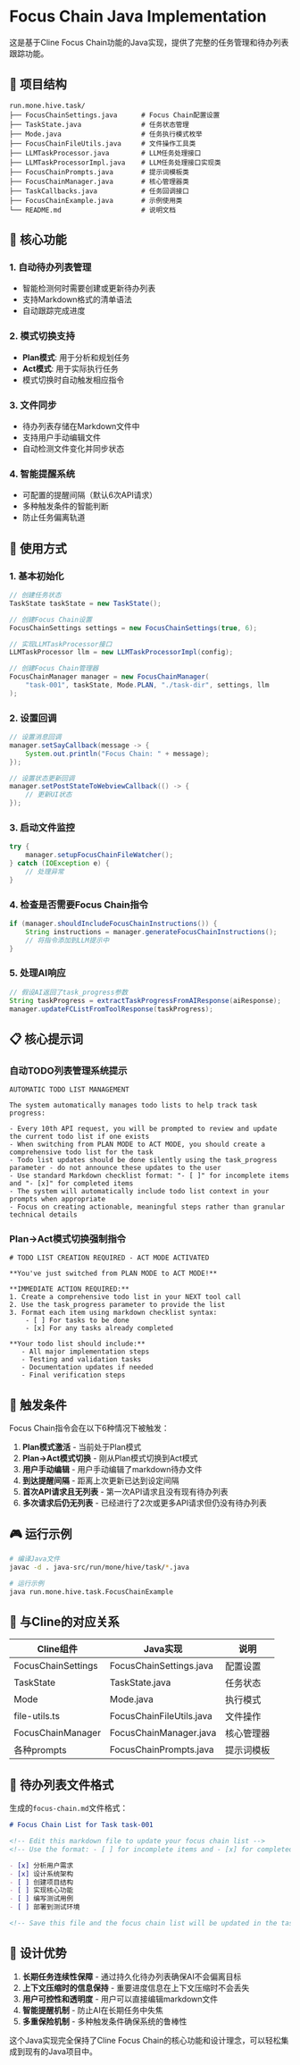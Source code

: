 # Focus Chain Java Implementation

这是基于Cline Focus Chain功能的Java实现，提供了完整的任务管理和待办列表跟踪功能。

## 📁 项目结构

```
run.mone.hive.task/
├── FocusChainSettings.java      # Focus Chain配置设置
├── TaskState.java               # 任务状态管理
├── Mode.java                    # 任务执行模式枚举
├── FocusChainFileUtils.java     # 文件操作工具类
├── LLMTaskProcessor.java        # LLM任务处理接口
├── LLMTaskProcessorImpl.java    # LLM任务处理接口实现类
├── FocusChainPrompts.java       # 提示词模板类
├── FocusChainManager.java       # 核心管理器类
├── TaskCallbacks.java           # 任务回调接口
├── FocusChainExample.java       # 示例使用类
└── README.md                    # 说明文档
```

## 🚀 核心功能

### 1. 自动待办列表管理
- 智能检测何时需要创建或更新待办列表
- 支持Markdown格式的清单语法
- 自动跟踪完成进度

### 2. 模式切换支持
- **Plan模式**: 用于分析和规划任务
- **Act模式**: 用于实际执行任务
- 模式切换时自动触发相应指令

### 3. 文件同步
- 待办列表存储在Markdown文件中
- 支持用户手动编辑文件
- 自动检测文件变化并同步状态

### 4. 智能提醒系统
- 可配置的提醒间隔（默认6次API请求）
- 多种触发条件的智能判断
- 防止任务偏离轨道

## 🎯 使用方式

### 1. 基本初始化

```java
// 创建任务状态
TaskState taskState = new TaskState();

// 创建Focus Chain设置
FocusChainSettings settings = new FocusChainSettings(true, 6);

// 实现LLMTaskProcessor接口
LLMTaskProcessor llm = new LLMTaskProcessorImpl(config);

// 创建Focus Chain管理器
FocusChainManager manager = new FocusChainManager(
    "task-001", taskState, Mode.PLAN, "./task-dir", settings, llm
);
```

### 2. 设置回调

```java
// 设置消息回调
manager.setSayCallback(message -> {
    System.out.println("Focus Chain: " + message);
});

// 设置状态更新回调
manager.setPostStateToWebviewCallback(() -> {
    // 更新UI状态
});
```

### 3. 启动文件监控

```java
try {
    manager.setupFocusChainFileWatcher();
} catch (IOException e) {
    // 处理异常
}
```

### 4. 检查是否需要Focus Chain指令

```java
if (manager.shouldIncludeFocusChainInstructions()) {
    String instructions = manager.generateFocusChainInstructions();
    // 将指令添加到LLM提示中
}
```

### 5. 处理AI响应

```java
// 假设AI返回了task_progress参数
String taskProgress = extractTaskProgressFromAIResponse(aiResponse);
manager.updateFCListFromToolResponse(taskProgress);
```

## 📋 核心提示词

### 自动TODO列表管理系统提示
```
AUTOMATIC TODO LIST MANAGEMENT

The system automatically manages todo lists to help track task progress:

- Every 10th API request, you will be prompted to review and update the current todo list if one exists
- When switching from PLAN MODE to ACT MODE, you should create a comprehensive todo list for the task
- Todo list updates should be done silently using the task_progress parameter - do not announce these updates to the user
- Use standard Markdown checklist format: "- [ ]" for incomplete items and "- [x]" for completed items
- The system will automatically include todo list context in your prompts when appropriate
- Focus on creating actionable, meaningful steps rather than granular technical details
```

### Plan→Act模式切换强制指令
```
# TODO LIST CREATION REQUIRED - ACT MODE ACTIVATED

**You've just switched from PLAN MODE to ACT MODE!**

**IMMEDIATE ACTION REQUIRED:**
1. Create a comprehensive todo list in your NEXT tool call
2. Use the task_progress parameter to provide the list
3. Format each item using markdown checklist syntax:
	- [ ] For tasks to be done
	- [x] For any tasks already completed

**Your todo list should include:**
   - All major implementation steps
   - Testing and validation tasks
   - Documentation updates if needed
   - Final verification steps
```

## 🔧 触发条件

Focus Chain指令会在以下6种情况下被触发：

1. **Plan模式激活** - 当前处于Plan模式
2. **Plan→Act模式切换** - 刚从Plan模式切换到Act模式
3. **用户手动编辑** - 用户手动编辑了markdown待办文件
4. **到达提醒间隔** - 距离上次更新已达到设定间隔
5. **首次API请求且无列表** - 第一次API请求且没有现有待办列表
6. **多次请求后仍无列表** - 已经进行了2次或更多API请求但仍没有待办列表

## 🎮 运行示例

```bash
# 编译Java文件
javac -d . java-src/run/mone/hive/task/*.java

# 运行示例
java run.mone.hive.task.FocusChainExample
```

## 🔄 与Cline的对应关系

| Cline组件 | Java实现 | 说明 |
|-----------|----------|------|
| FocusChainSettings | FocusChainSettings.java | 配置设置 |
| TaskState | TaskState.java | 任务状态 |
| Mode | Mode.java | 执行模式 |
| file-utils.ts | FocusChainFileUtils.java | 文件操作 |
| FocusChainManager | FocusChainManager.java | 核心管理器 |
| 各种prompts | FocusChainPrompts.java | 提示词模板 |

## 📝 待办列表文件格式

生成的`focus-chain.md`文件格式：

```markdown
# Focus Chain List for Task task-001

<!-- Edit this markdown file to update your focus chain list -->
<!-- Use the format: - [ ] for incomplete items and - [x] for completed items -->

- [x] 分析用户需求
- [x] 设计系统架构
- [ ] 创建项目结构
- [ ] 实现核心功能
- [ ] 编写测试用例
- [ ] 部署到测试环境

<!-- Save this file and the focus chain list will be updated in the task -->
```

## 🎯 设计优势

1. **长期任务连续性保障** - 通过持久化待办列表确保AI不会偏离目标
2. **上下文压缩时的信息保持** - 重要进度信息在上下文压缩时不会丢失
3. **用户可控性和透明度** - 用户可以直接编辑markdown文件
4. **智能提醒机制** - 防止AI在长期任务中失焦
5. **多重保险机制** - 多种触发条件确保系统的鲁棒性

这个Java实现完全保持了Cline Focus Chain的核心功能和设计理念，可以轻松集成到现有的Java项目中。
